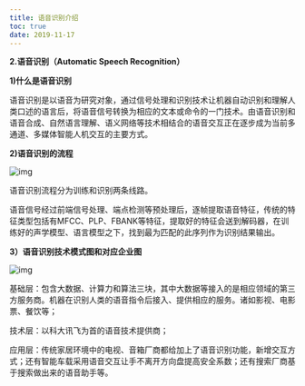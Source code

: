 ```yaml
---
title: 语音识别介绍
toc: true
date: 2019-11-17
---
```

**2.语音识别（Automatic Speech Recognition）**



**1)什么是语音识别**



语音识别是以语音为研究对象，通过信号处理和识别技术让机器自动识别和理解人类口述的语言后，将语音信号转换为相应的文本或命令的一门技术。由语音识别和语音合成、自然语言理解、语义网络等技术相结合的语音交互正在逐步成为当前多通道、多媒体智能人机交互的主要方式。



**2)语音识别的流程**



![img](https://mmbiz.qpic.cn/mmbiz_jpg/90RBB8jjBpnJxTnHSVVpq8m6Ffibqbu8CKyXF55r3KqrDmUvrLnt7p7r4EnZ5lUaZqgsZuLbibMHMuNfpSBiad6Gg/640?wx_fmt=jpeg&tp=webp&wxfrom=5&wx_lazy=1&wx_co=1)



语音识别流程分为训练和识别两条线路。



语音信号经过前端信号处理、端点检测等预处理后，逐帧提取语音特征，传统的特征类型包括有MFCC、PLP、FBANK等特征，提取好的特征会送到解码器，在训练好的声学模型、语言模型之下，找到最为匹配的此序列作为识别结果输出。



**3）语音识别技术模式图和对应企业图**

![img](https://mmbiz.qpic.cn/mmbiz_jpg/90RBB8jjBpnJxTnHSVVpq8m6Ffibqbu8CnFNxoHHQPKfEKA6Z8L5aEVQFWgib45klzpibPcxAE8w75kFfslYonLXg/640?wx_fmt=jpeg&tp=webp&wxfrom=5&wx_lazy=1&wx_co=1)



基础层：包含大数据、计算力和算法三块，其中大数据等接入的是相应领域的第三方服务商。机器在识别人类的语音指令后接入、提供相应的服务。诸如影视、电影票、餐饮等；



技术层：以科大讯飞为首的语音技术提供商；



应用层：传统家居环境中的电视、音箱厂商都给加上了语音识别功能，新增交互方式；还有智能车载采用语音交互让手不离开方向盘提高安全系数；还有搜索厂商基于搜索做出来的语音助手等。
